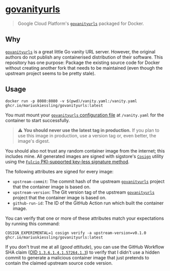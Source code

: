 # [govanityurls](https://github.com/GoogleCloudPlatform/govanityurls)

> Google Cloud Platform's
> [`govanityurls`](https://github.com/GoogleCloudPlatform/govanityurls)
> packaged for Docker.

## Why

[`govanityurls`](https://github.com/GoogleCloudPlatform/govanityurls) is a
great little Go vanity URL server. However, the original authors do not publish
any containerised distribution of their software. This repository has one
purpose: Package the existing source code for Docker without creating another
fork that needs to be maintained (even though the upstream project seems to be
pretty stale).

## Usage

```
docker run -p 8080:8080 -v $(pwd)/vanity.yaml:/vanity.yaml ghcr.io/mariuskiessling/govanityurls:latest
```

You must mount your [`govanityurls` configuration
file](https://github.com/GoogleCloudPlatform/govanityurls#configuration-file)
at `/vanity.yaml` for the container to start successfully.

> :warning: **You should never use the latest tag in production.** If you plan
> to use this image in production, use a version tag or, even better, the
> image's digest.

You should also not trust any random container image from the internet; this
includes mine. All generated images are signed with sigstore's
[`Cosign`](https://github.com/sigstore/cosign) utility using the [`Fulcio`
PKI-supported key-less signature
method](https://github.com/sigstore/cosign/blob/39fb8d6bc845d8096b5db2b44c583163072ed6d9/KEYLESS.md).

The following attributes are signed for every image:

* `upstream-commit`: The commit hash of the upstream
  [`govanityurls`](https://github.com/GoogleCloudPlatform/govanityurls) project
  that the container image is based on.
* `upstream-version`: The Git version tag of the upstream
  [`govanityurls`](https://github.com/GoogleCloudPlatform/govanityurls) project
  that the container image is based on.
* `github-run-id`: The ID of the GitHub Action run which built the container
  image.

You can verify that one or more of these attributes match your expectations by
running this command:

```
COSIGN_EXPERIMENTAL=1 cosign verify -a upstream-version=v0.1.0 ghcr.io/mariuskiessling/govanityurls:latest
```

If you don't trust me at all (*good attitude*), you can use the GitHub Workflow
SHA claim ([OID
`1.3.6.1.4.1.57264.1.3`](https://github.com/sigstore/fulcio/blob/4b5fdf01cb86aaa3c1ab1fdb4a3d620a750f3865/docs/oid-info.md))
to verify that I didn't use a hidden commit to generate a malicious container
image that just pretends to contain the claimed upstream source code version.
